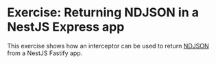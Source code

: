 # Exercise: Returning NDJSON in a NestJS Express app

This exercise shows how an interceptor can be used to return [NDJSON]
from a NestJS Fastify app.

<!-- Links -->

[NDJSON]: http://ndjson.org/